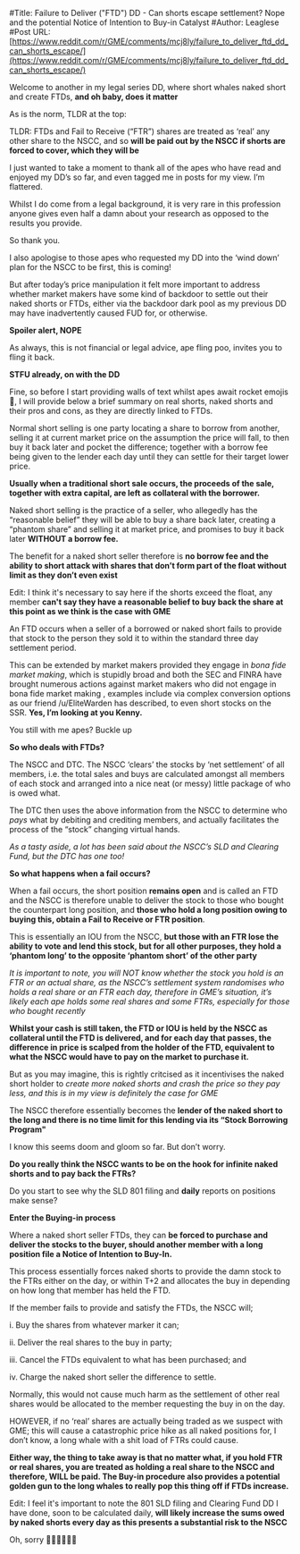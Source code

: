 #Title: Failure to Deliver ("FTD") DD - Can shorts escape settlement? Nope and the potential Notice of Intention to Buy-in Catalyst
#Author: Leaglese
#Post URL: [https://www.reddit.com/r/GME/comments/mcj8ly/failure_to_deliver_ftd_dd_can_shorts_escape/](https://www.reddit.com/r/GME/comments/mcj8ly/failure_to_deliver_ftd_dd_can_shorts_escape/)



Welcome to another in my legal series DD, where short whales naked short and create FTDs, **and oh baby, does it matter**

As is the norm, TLDR at the top:

TLDR: FTDs and Fail to Receive (“FTR”) shares are treated as ‘real’ any other share to the NSCC, and so **will be paid out by the NSCC if shorts are forced to cover, which they will be**

I just wanted to take a moment to thank all of the apes who have read and enjoyed my DD’s so far, and even tagged me in posts for my view. I’m flattered.

Whilst I do come from a legal background, it is very rare in this profession anyone gives even half a damn about your research as opposed to the results you provide.

So thank you.

I also apologise to those apes who requested my DD into the ‘wind down’ plan for the NSCC to be first, this is coming!

But after today’s price manipulation it felt more important to address whether market makers have some kind of backdoor to settle out their naked shorts or FTDs, either via the backdoor dark pool as my previous DD may have inadvertently caused FUD for, or otherwise.

**Spoiler alert, NOPE**

As always, this is not financial or legal advice, ape fling poo, invites you to fling it back.

**STFU already, on with the DD**

Fine, so before I start providing walls of text whilst apes await rocket emojis 🚀, I will provide below a brief summary on real shorts, naked shorts and their pros and cons, as they are directly linked to FTDs.

Normal short selling is one party locating a share to borrow from another, selling it at current market price on the assumption the price will fall, to then buy it back later and pocket the difference; together with a borrow fee being given to the lender each day until they can settle for their target lower price.

**Usually when a traditional short sale occurs, the proceeds of the sale, together with extra capital, are left as collateral with the borrower.**

Naked short selling is the practice of a seller, who allegedly has the “reasonable belief” they will be able to buy a share back later, creating a “phantom share” and selling it at market price, and promises to buy it back later **WITHOUT a borrow fee.**

The benefit for a naked short seller therefore is **no borrow fee and the ability to short attack with shares that don’t form part of the float without limit as they don’t even exist**

Edit: I think it's necessary to say here if the shorts exceed the float, any member **can't say they have a reasonable belief to buy back the share at this point as we think is the case with GME**

An FTD occurs when a seller of a borrowed or naked short fails to provide that stock to the person they sold it to within the standard three day settlement period.

This can be extended by market makers provided they engage in *bona fide market making*, which is stupidly broad and both the SEC and FINRA have brought numerous actions against market makers who did not engage in bona fide market making , examples include via complex conversion options as our friend /u/EliteWarden has described, to even short stocks on the SSR. **Yes, I’m looking at you Kenny.**

You still with me apes? Buckle up

**So who deals with FTDs?**

The NSCC and DTC. The NSCC ‘clears’ the stocks by ‘net settlement’ of all members, i.e. the total sales and buys are calculated amongst all members of each stock and arranged into a nice neat (or messy) little package of who is owed what.

The DTC then uses the above information from the NSCC to determine who *pays* what by debiting and crediting members, and actually facilitates the process of the “stock” changing virtual hands.

*As a tasty aside, a lot has been said about the NSCC’s SLD and Clearing Fund, but the DTC has one too!*

**So what happens when a fail occurs?**

When a fail occurs, the short position **remains open** and is called an FTD and the NSCC is therefore unable to deliver the stock to those who bought the counterpart long position, and **those who hold a long position owing to buying this, obtain a Fail to Receive or FTR position**.

This is essentially an IOU from the NSCC, **but those with an FTR lose the ability to vote and lend this stock, but for all other purposes, they hold a ‘phantom long’ to the opposite ‘phantom short’ of the other party**

*It is important to note, you will NOT know whether the stock you hold is an FTR or an actual share, as the NSCC’s settlement system randomises who holds a real share or an FTR each day, therefore in GME’s situation, it’s likely each ape holds some real shares and some FTRs, especially for those who bought recently*

**Whilst your cash is still taken, the FTD or IOU is held by the NSCC as collateral until the FTD is delivered, and for each day that passes, the difference in price is scalped from the holder of the FTD, equivalent to what the NSCC would have to pay on the market to purchase it.**

But as you may imagine, this is rightly critcised as it incentivises the naked short holder to *create more naked shorts and crash the price so they pay less, and this is in my view is definitely the case for GME*

The NSCC therefore essentially becomes the **lender of the naked short to the long and there is no time limit for this lending via its “Stock Borrowing Program"**

I know this seems doom and gloom so far. But don’t worry. 

**Do you really think the NSCC wants to be on the hook for infinite naked shorts and to pay back the FTRs?**

Do you start to see why the SLD 801 filing and **daily** reports on positions make sense?

**Enter the Buying-in process**

Where a naked short seller FTDs, they can **be forced to purchase and deliver the stocks to the buyer, should another member with a long position file a Notice of Intention to Buy-In.**

This process essentially forces naked shorts to provide the damn stock to the FTRs either on the day, or within T+2 and allocates the buy in depending on how long that member has held the FTD.

If the member fails to provide and satisfy the FTDs, the NSCC will;

i. Buy the shares from whatever marker it can;

ii. Deliver the real shares to the buy in party;

iii. Cancel the FTDs equivalent to what has been purchased; and

iv. Charge the naked short seller the difference to settle.

Normally, this would not cause much harm as the settlement of other real shares would be allocated to the member requesting the buy in on the day. 

HOWEVER, if no ‘real’ shares are actually being traded as we suspect with GME; this will cause a catastrophic price hike as all naked positions for, I don’t know, a long whale with a shit load of FTRs could cause.

**Either way, the thing to take away is that no matter what, if you hold FTR or real shares, you are treated as holding a real share to the NSCC and therefore, WILL be paid. The Buy-in procedure also provides a potential golden gun to the long whales to really pop this thing off if FTDs increase.**

Edit: I feel it's important to note the 801 SLD filing and Clearing Fund DD I have done, soon to be calculated daily, **will likely increase the sums owed by naked shorts every  day as this presents a substantial risk to the NSCC**

Oh, sorry 🚀🚀🚀🦍🦍🦍